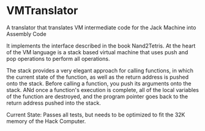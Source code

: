 # VMTranslator
A translator that translates VM intermediate code for the Jack Machine into Assembly Code

It implements the interface described in the book Nand2Tetris. At the heart of the VM language is a stack based virtual machine that uses push and pop operations to perform all operations. 

The stack provides a very elegant approach for calling functions, in which the current state of the function, as well as the return address is pushed onto the stack. Before calling a function, you push its arguments onto the stack. ANd once a function's execution is complete, all of the local variables of the function are destroyed, and the program pointer goes back to the return address pushed into the stack.

Current State: Passes all tests, but needs to be optimized to fit the 32K memory of the Hack Computer.
